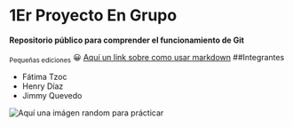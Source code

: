 # 1Er Proyecto En Grupo
 **Repositorio público para comprender el funcionamiento de Git**

<sub>Pequeñas ediciones</sub>
:grinning:
[Aquí un link sobre como usar markdown](!https://docs.github.com/es/get-started/writing-on-github/getting-started-with-writing-and-formatting-on-github/basic-writing-and-formatting-syntax)
##Integrantes

+ Fátima Tzoc
+ Henry Díaz
+ Jimmy Quevedo

![Aquí una imágen random para prácticar](https://cinepremiere.com.mx/wp-content/uploads/2022/10/Naruto-series-y-peliculas-cronologia-donde-ver-900x506.jpg)